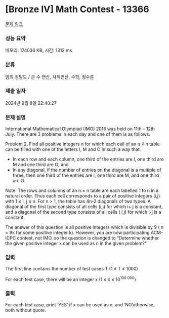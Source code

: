 # [Bronze IV] Math Contest - 13366 

[문제 링크](https://www.acmicpc.net/problem/13366) 

### 성능 요약

메모리: 174036 KB, 시간: 1312 ms

### 분류

임의 정밀도 / 큰 수 연산, 사칙연산, 수학, 정수론

### 제출 일자

2024년 9월 8일 22:40:27

### 문제 설명

<p>International Mathematical Olympiad (IMO) 2016 was held on 11th – 12th July. There are 3 problems in each day and one of them is as follows.</p>

<p>Problem 2. Find all positive integers n for which each cell of an n × n table can be filled with one of the letters I, M and O in such a way that:</p>

<ul>
	<li>In each row and each column, one third of the entries are I, one third are M and one third are O; and</li>
	<li>In any diagonal, if the number of entries on the diagonal is a multiple of three, then one third of the entries are I, one third are M, and one third are O.</li>
</ul>

<p>Note: The rows and columns of an n × n table are each labelled 1 to n in a natural order. Thus each cell corresponds to a pair of positive integers (i,j) with 1 ≤ i, j ≤ n. For n > 1, the table has 4n-2 diagonals of two types. A diagonal of the first type consists of all cells (i,j) for which i+ j is a constant, and a diagonal of the second type consists of all cells ( i,j) for which i-j is a constant.</p>

<p>The answer of this question is all positive integers which is divisible by 9 ( n = 9k for some positive integer k). However, you are now participating ACM-ICPC contest, not IMO, so the question is changed to “Determine whether the given positive integer x can be used as n in the given problem?”</p>

### 입력 

 <p>The first line contains the number of test cases T (1 ≤ T ≤ 1000)</p>

<p>For each test case, there will be an integer x (1 ≤ x ≤ 10<sup>100 000</sup>)</p>

### 출력 

 <p>For each test case, print ‘YES’ if x can be used as n, and ‘NO’otherwise, both without quote.</p>

